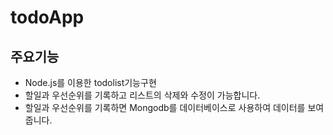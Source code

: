 # todoApp

## 주요기능
* Node.js를 이용한 todolist기능구현  
* 할일과 우선순위를 기록하고 리스트의 삭제와 수정이 가능합니다.  
* 할일과 우선순위를 기록하면 Mongodb를 데이터베이스로 사용하여 데이터를 보여줍니다. 
